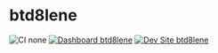 # btd8lene

![CI none](https://img.shields.io/badge/ci-none-orange.svg)
[![Dashboard btd8lene](https://img.shields.io/badge/dashboard-btd8lene-yellow.svg)](https://dashboard.pantheon.io/sites/3016bd2a-9d83-462c-9f62-e1a88bb725cf#dev/code)
[![Dev Site btd8lene](https://img.shields.io/badge/site-btd8lene-blue.svg)](http://dev-btd8lene.pantheonsite.io/)
